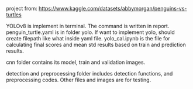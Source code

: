 project from:
https://www.kaggle.com/datasets/abbymorgan/penguins-vs-turtles

YOLOv8 is implement in terminal. The command is written in report. 
penguin_turtle.yaml is in folder yolo. If want to implement yolo, should create filepath like what inside yaml file.
yolo_cal.ipynb is the file for calculating final scores and mean std results based on train and prediction results.

cnn folder contains its model, train and validation images.

detection and preprocessing folder includes detection functions, and preprocessing codes. Other files and images are for testing.

